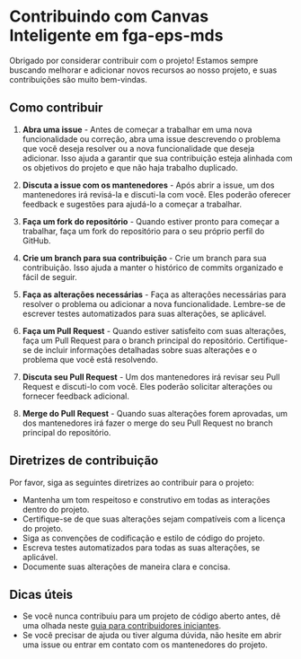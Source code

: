 # Contribuindo com Canvas Inteligente em fga-eps-mds

Obrigado por considerar contribuir com o projeto! Estamos sempre buscando melhorar e adicionar novos recursos ao nosso projeto, e suas contribuições são muito bem-vindas.

## Como contribuir

1. **Abra uma issue** - Antes de começar a trabalhar em uma nova funcionalidade ou correção, abra uma issue descrevendo o problema que você deseja resolver ou a nova funcionalidade que deseja adicionar. Isso ajuda a garantir que sua contribuição esteja alinhada com os objetivos do projeto e que não haja trabalho duplicado.

2. **Discuta a issue com os mantenedores** - Após abrir a issue, um dos mantenedores irá revisá-la e discuti-la com você. Eles poderão oferecer feedback e sugestões para ajudá-lo a começar a trabalhar.

3. **Faça um fork do repositório** - Quando estiver pronto para começar a trabalhar, faça um fork do repositório para o seu próprio perfil do GitHub.

4. **Crie um branch para sua contribuição** - Crie um branch para sua contribuição. Isso ajuda a manter o histórico de commits organizado e fácil de seguir.

5. **Faça as alterações necessárias** - Faça as alterações necessárias para resolver o problema ou adicionar a nova funcionalidade. Lembre-se de escrever testes automatizados para suas alterações, se aplicável.

6. **Faça um Pull Request** - Quando estiver satisfeito com suas alterações, faça um Pull Request para o branch principal do repositório. Certifique-se de incluir informações detalhadas sobre suas alterações e o problema que você está resolvendo.

7. **Discuta seu Pull Request** - Um dos mantenedores irá revisar seu Pull Request e discuti-lo com você. Eles poderão solicitar alterações ou fornecer feedback adicional.

8. **Merge do Pull Request** - Quando suas alterações forem aprovadas, um dos mantenedores irá fazer o merge do seu Pull Request no branch principal do repositório.

## Diretrizes de contribuição

Por favor, siga as seguintes diretrizes ao contribuir para o projeto:

- Mantenha um tom respeitoso e construtivo em todas as interações dentro do projeto.
- Certifique-se de que suas alterações sejam compatíveis com a licença do projeto.
- Siga as convenções de codificação e estilo de código do projeto.
- Escreva testes automatizados para todas as suas alterações, se aplicável.
- Documente suas alterações de maneira clara e concisa.

## Dicas úteis

- Se você nunca contribuiu para um projeto de código aberto antes, dê uma olhada neste [guia para contribuidores iniciantes](https://github.com/firstcontributions/first-contributions).
- Se você precisar de ajuda ou tiver alguma dúvida, não hesite em abrir uma issue ou entrar em contato com os mantenedores do projeto.
